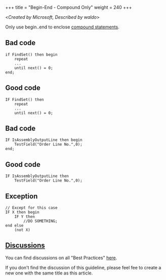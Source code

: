 +++
title = "Begin-End - Compound Only"
weight = 240
+++

<_Created by Microsoft, Described by waldo_\>

Only use begin..end to enclose [compound statements](https://docs.microsoft.com/en-us/cpp/c-language/compound-statement-c?view=msvc-170#:~:text=A%20compound%20statement%20%28also%20called%20a%20%22block%22%29%20typically,appear%20at%20the%20head%20of%20a%20compound%20statement.).

## Bad code

```AL
if FindSet() then begin
    repeat
    ...
    until next() = 0;
end;
```

## Good code

```AL
IF FindSet() then
    repeat
    ...
    until next() = 0;
```

## Bad code

```AL
IF IsAssemblyOutputLine then begin
    TestField("Order Line No.",0);
end;
```

## Good code

```AL
IF IsAssemblyOutputLine then
    TestField("Order Line No.",0);
```

## Exception

```AL
// Except for this case
IF X then begin
    IF Y then 
        //DO SOMETHING;
end else 
    (not X)
```

## [Discussions](https://github.com/microsoft/alguidelines/discussions/categories/bc-best-practices?discussions_q=begin+end+compound+only+category%3A%22BC+Best+Practices%22)

You can find discussions on all "Best Practices" [here](https://github.com/microsoft/alguidelines/discussions/categories/bc-best-practices).

If you don't find the discussion of this guideline, please feel fee to create a new one with the same title as this article.  
